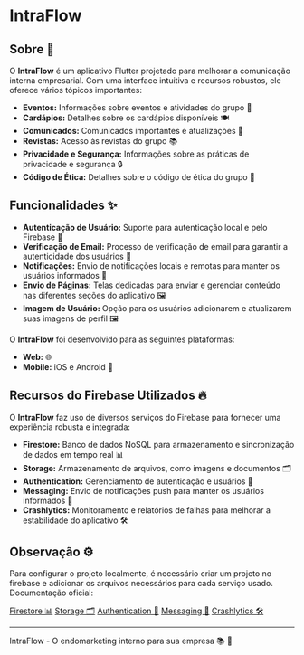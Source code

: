 # IntraFlow

## Sobre 📱

O **IntraFlow** é um aplicativo Flutter projetado para melhorar a comunicação interna empresarial. Com uma interface intuitiva e recursos robustos, ele oferece vários tópicos importantes:

- **Eventos:** Informações sobre eventos e atividades do grupo 📅
- **Cardápios:** Detalhes sobre os cardápios disponíveis 🍽️
- **Comunicados:** Comunicados importantes e atualizações 📢
- **Revistas:** Acesso às revistas do grupo 📚
- **Privacidade e Segurança:** Informações sobre as práticas de privacidade e segurança 🔒
- **Código de Ética:** Detalhes sobre o código de ética do grupo 📜

## Funcionalidades ✨

- **Autenticação de Usuário:** Suporte para autenticação local e pelo Firebase 🔑
- **Verificação de Email:** Processo de verificação de email para garantir a autenticidade dos usuários 📧
- **Notificações:** Envio de notificações locais e remotas para manter os usuários informados 📲
- **Envio de Páginas:** Telas dedicadas para enviar e gerenciar conteúdo nas diferentes seções do aplicativo 🖼️
- **Imagem de Usuário:** Opção para os usuários adicionarem e atualizarem suas imagens de perfil 🖼️

O **IntraFlow** foi desenvolvido para as seguintes plataformas:

- **Web:** 🌐
- **Mobile:** iOS e Android 📱

## Recursos do Firebase Utilizados 🔥

O **IntraFlow** faz uso de diversos serviços do Firebase para fornecer uma experiência robusta e integrada:

- **Firestore:** Banco de dados NoSQL para armazenamento e sincronização de dados em tempo real 📊
- **Storage:** Armazenamento de arquivos, como imagens e documentos 🗂️
- **Authentication:** Gerenciamento de autenticação e usuários 👤
- **Messaging:** Envio de notificações push para manter os usuários informados 📩
- **Crashlytics:** Monitoramento e relatórios de falhas para melhorar a estabilidade do aplicativo 🛠️

## Observação ⚙️

Para configurar o projeto localmente, é necessário criar um projeto no firebase e adicionar os arquivos necessários para cada serviço usado. 
Documentação oficial:

[Firestore 📊](https://firebase.flutter.dev/docs/firestore/usage)
[Storage 🗂️](https://firebase.flutter.dev/docs/storage/start)
[Authentication 👤](https://firebase.flutter.dev/docs/auth/start)
[Messaging 📩](https://firebase.flutter.dev/docs/messaging/usage)
[Crashlytics 🛠️](https://firebase.flutter.dev/docs/crashlytics/usage)

---

IntraFlow - O endomarketing interno para sua empresa 📚 🚀
